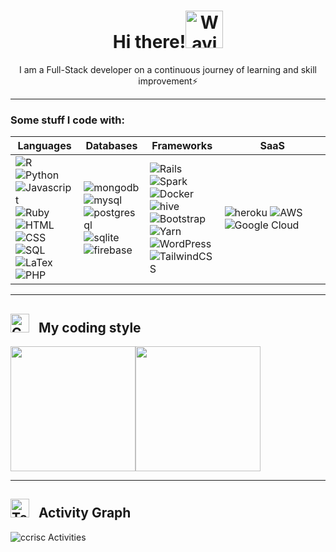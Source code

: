 <div align="center">
<h1> <b>Hi there!</b><img src="https://raw.githubusercontent.com/Tarikul-Islam-Anik/Animated-Fluent-Emojis/master/Emojis/Hand%20gestures/Waving%20Hand.png" alt="Waving Hand" width="60px"></h1>
  <p>I am a Full-Stack developer on a continuous journey of learning and skill improvement⚡ </p>
</div>

<hr>

<!--
**ccrisc/ccrisc** is a ✨ _special_ ✨ repository because its `README.md` (this file) appears on your GitHub profile.
Here are some ideas to get you started:
- 🔭 I’m currently working on ...
- 🌱 I’m currently learning ...
- 👯 I’m looking to collaborate on ...
- 🤔 I’m looking for help with ...
- 💬 Ask me about ...
- 📫 How to reach me: ...
- 😄 Pronouns: ...
- ⚡ Fun fact: ...
-->

### Some stuff I code with:

|Languages|Databases|Frameworks|SaaS|
| ------------- | ------------- | ------------- |------------- |
| ![R](https://img.shields.io/badge/R-789CAB?style=for-the-badge&logo=r&logoColor=white) ![Python](https://img.shields.io/badge/Python-3776AB?style=for-the-badge&logo=python&logoColor=white) <br> ![Javascript](https://img.shields.io/badge/JavaScript-323330?style=for-the-badge&logo=javascript&logoColor=F7DF1E) <br> ![Ruby](https://img.shields.io/badge/Ruby-CC342D?style=for-the-badge&logo=ruby&logoColor=white) <br> ![HTML](https://img.shields.io/badge/HTML5-E34F26?style=for-the-badge&logo=html5&logoColor=white) <br> ![CSS](https://img.shields.io/badge/CSS3-1572B6?style=for-the-badge&logo=css3&logoColor=white) <br> ![SQL](https://img.shields.io/badge/sql-62B962?style=for-the-badge&logo=sql&logoColor=white) <br> ![LaTex](https://img.shields.io/badge/LaTeX-47A141?style=for-the-badge&logo=LaTeX&logoColor=white) <br> ![PHP](https://img.shields.io/badge/Php-A10E3B?style=for-the-badge&logo=php&logoColor=white) | ![mongodb](https://img.shields.io/badge/MongoDB-4EA94B?style=for-the-badge&logo=mongodb&logoColor=white) <br> ![mysql](https://img.shields.io/badge/MySQL-cc6600?style=for-the-badge&logo=mysql&logoColor=white) <br> ![postgresql](https://img.shields.io/badge/PostgreSQL-316192?style=for-the-badge&logo=postgresql&logoColor=white) <br> ![sqlite](https://img.shields.io/badge/SQLite-0099ff?style=for-the-badge&logo=sqlite&logoColor=white) <br> ![firebase](https://img.shields.io/badge/Firebase-ffaa00?style=for-the-badge&logo=Firebase&logoColor=white) | ![Rails](https://img.shields.io/badge/Ruby_on_Rails-CC0000?style=for-the-badge&logo=ruby-on-rails&logoColor=white) <br> ![Spark](https://img.shields.io/badge/Apache_Spark-FFFFFF?style=for-the-badge&logo=apachespark&logoColor=#E35A16) <br> ![Docker](https://img.shields.io/badge/Docker-2CA5E0?style=for-the-badge&logo=docker&logoColor=white) <br> ![hive](https://img.shields.io/badge/Hive-cc9900?style=for-the-badge&logo=hive&logoColor=white) <br> ![Bootstrap](https://img.shields.io/badge/bootstrap-%238511FA.svg?style=for-the-badge&logo=bootstrap&logoColor=white) <br> ![Yarn](https://img.shields.io/badge/yarn-%232C8EBB.svg?style=for-the-badge&logo=yarn&logoColor=white) <br> ![WordPress](https://img.shields.io/badge/WordPress-%23117AC9.svg?style=for-the-badge&logo=WordPress&logoColor=white) <br> ![TailwindCSS](https://img.shields.io/badge/tailwindcss-%2338B2AC.svg?style=for-the-badge&logo=tailwind-css&logoColor=white) | ![heroku](https://img.shields.io/badge/Heroku-430098?style=for-the-badge&logo=heroku&logoColor=white) ![AWS](https://img.shields.io/badge/AWS-%23FF9900.svg?style=for-the-badge&logo=amazon-aws&logoColor=white) ![Google Cloud](https://img.shields.io/badge/GoogleCloud-%234285F4.svg?style=for-the-badge&logo=google-cloud&logoColor=white) |
<hr>

<h2 align="left"> <img src="https://raw.githubusercontent.com/Tarikul-Islam-Anik/Animated-Fluent-Emojis/master/Emojis/Travel%20and%20places/Comet.png" alt="Comet" width="30" /> &nbsp; My coding style </h2>
<div style="display: flex; align-items: center;" align="center">
  <img height="200" src="https://github-readme-stats.vercel.app/api/top-langs/?username=ccrisc" />
  <img height="200" src="https://github-readme-streak-stats.herokuapp.com/?user=ccrisc" />
</div>


<hr>

<h2 align="left"> <img src="https://raw.githubusercontent.com/Tarikul-Islam-Anik/Animated-Fluent-Emojis/master/Emojis/People%20with%20professions/Technologist%20Medium-Light%20Skin%20Tone.png" alt="Technologist Medium-Light Skin Tone" width="30" /> &nbsp; Activity Graph</h2>
<img align="center" src="https://github-readme-activity-graph.vercel.app/graph?username=ccrisc&theme=github-light" alt="ccrisc Activities"/>



